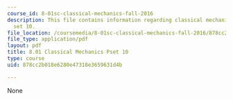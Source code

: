 ```yaml
---
course_id: 8-01sc-classical-mechanics-fall-2016
description: This file contains information regarding classical mechanics problem
  set 10.
file_location: /coursemedia/8-01sc-classical-mechanics-fall-2016/878cc2b018e6280e47318e3659631d4b_MIT8_01F16_pset10.pdf
file_type: application/pdf
layout: pdf
title: 8.01 Classical Mechanics Pset 10
type: course
uid: 878cc2b018e6280e47318e3659631d4b

---
```

None